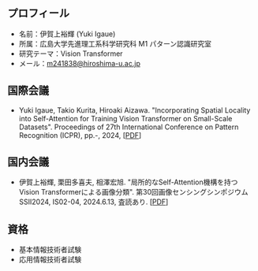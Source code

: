 ## プロフィール
* 名前：伊賀上裕輝 (Yuki Igaue)
* 所属：広島大学先進理工系科学研究科 M1 パターン認識研究室
* 研究テーマ：Vision Transformer
* メール：m241838@hiroshima-u.ac.jp

## 国際会議
* Yuki Igaue, Takio Kurita, Hiroaki Aizawa.
  "Incorporating Spatial Locality into Self-Attention for Training Vision Transformer on Small-Scale Datasets".
   Proceedings of 27th International Conference on Pattern Recognition (ICPR), pp.-, 2024, [[PDF](https://drive.google.com/file/d/1wf_NSdxJMMVCgveCbNiLw7WPXCv3XlFB/view?usp=drive_link)]

## 国内会議
* 伊賀上裕輝, 栗田多喜夫, 相澤宏旭.
  "局所的なSelf-Attention機構を持つVision Transformerによる画像分類".
   第30回画像センシングシンポジウム SSII2024, IS02-04, 2024.6.13, 査読あり. [[PDF](https://drive.google.com/file/d/1FPJbF0TDOcui8i8BGQ0GQwyhkupqFJhg/view?usp=sharing)]

## 資格
* 基本情報技術者試験
* 応用情報技術者試験

<!--
**yukiiga/yukiiga** is a ✨ _special_ ✨ repository because its `README.md` (this file) appears on your GitHub profile.

Here are some ideas to get you started:

- 🔭 I’m currently working on ...
- 🌱 I’m currently learning ...
- 👯 I’m looking to collaborate on ...
- 🤔 I’m looking for help with ...
- 💬 Ask me about ...
- 📫 How to reach me: ...
- 😄 Pronouns: ...
- ⚡ Fun fact: ...
-->
